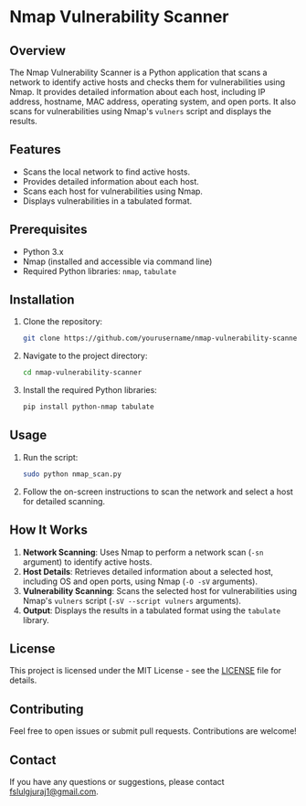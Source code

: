 # Nmap Vulnerability Scanner

## Overview

The Nmap Vulnerability Scanner is a Python application that scans a network to identify active hosts and checks them for vulnerabilities using Nmap. It provides detailed information about each host, including IP address, hostname, MAC address, operating system, and open ports. It also scans for vulnerabilities using Nmap's `vulners` script and displays the results.

## Features

- Scans the local network to find active hosts.
- Provides detailed information about each host.
- Scans each host for vulnerabilities using Nmap.
- Displays vulnerabilities in a tabulated format.

## Prerequisites

- Python 3.x
- Nmap (installed and accessible via command line)
- Required Python libraries: `nmap`, `tabulate`

## Installation

1. Clone the repository:

    ```bash
    git clone https://github.com/yourusername/nmap-vulnerability-scanner.git
    ```

2. Navigate to the project directory:

    ```bash
    cd nmap-vulnerability-scanner
    ```

3. Install the required Python libraries:

    ```bash
    pip install python-nmap tabulate
    ```

## Usage

1. Run the script:

    ```bash
   sudo python nmap_scan.py
    ```

2. Follow the on-screen instructions to scan the network and select a host for detailed scanning.

## How It Works

1. **Network Scanning**: Uses Nmap to perform a network scan (`-sn` argument) to identify active hosts.
2. **Host Details**: Retrieves detailed information about a selected host, including OS and open ports, using Nmap (`-O -sV` arguments).
3. **Vulnerability Scanning**: Scans the selected host for vulnerabilities using Nmap's `vulners` script (`-sV --script vulners` arguments).
4. **Output**: Displays the results in a tabulated format using the `tabulate` library.

## License

This project is licensed under the MIT License - see the [LICENSE](LICENSE) file for details.

## Contributing

Feel free to open issues or submit pull requests. Contributions are welcome!

## Contact

If you have any questions or suggestions, please contact [fslulgjuraj1@gmail.com](mailto:fslulgjuraj1@gmail.com).

